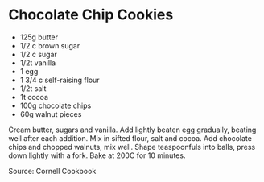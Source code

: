 # Chocolate Chip Cookies

* 125g butter
* 1/2 c brown sugar
* 1/2 c sugar
* 1/2t vanilla
* 1 egg
* 1 3/4 c self-raising flour
* 1/2t salt
* 1t cocoa
* 100g chocolate chips
* 60g walnut pieces

Cream butter, sugars and vanilla.  Add lightly beaten egg gradually, beating well after each addition.  Mix in sifted flour, salt and cocoa.  Add chocolate chips and chopped walnuts, mix well.  Shape teaspoonfuls into balls, press down lightly with a fork.  Bake at 200C for 10 minutes.

Source: Cornell Cookbook

